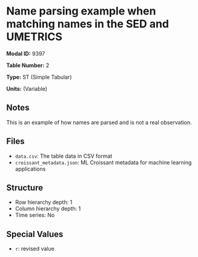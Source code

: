 # Name parsing example when matching names in the SED and UMETRICS

**Modal ID:** 9397

**Table Number:** 2

**Type:** ST (Simple Tabular)

**Units:** (Variable)

## Notes

This is an example of how names are parsed and is not a real observation.

## Files

- `data.csv`: The table data in CSV format
- `croissant_metadata.json`: ML Croissant metadata for machine learning applications

## Structure

- Row hierarchy depth: 1
- Column hierarchy depth: 1
- Time series: No

## Special Values

- `r`: revised value
